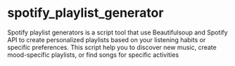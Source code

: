 # spotify_playlist_generator

Spotify playlist generators is a script tool that use Beautifulsoup and Spotify API to create personalized playlists based on your listening habits or specific preferences. 
This script help you to discover new music, create mood-specific playlists, or find songs for specific activities


